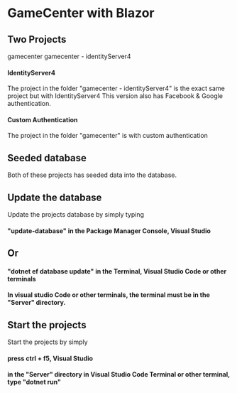 # GameCenter with Blazor

## Two Projects
gamecenter
gamecenter - identityServer4

#### IdentityServer4
The project in the folder "gamecenter - identityServer4" is the exact same project but with IdentityServer4
This version also has Facebook & Google authentication.

#### Custom Authentication
The project in the folder "gamecenter" is with custom authentication

## Seeded database
Both of these projects has seeded data into the database.

## Update the database
Update the projects database by simply typing
#### "update-database" in the Package Manager Console, Visual Studio
## Or
#### "dotnet ef database update" in the Terminal, Visual Studio Code or other terminals
#### In visual studio Code or other terminals, the terminal must be in the "Server" directory.

## Start the projects
Start the projects by simply
#### press ctrl + f5, Visual Studio
#### in the "Server" directory in Visual Studio Code Terminal or other terminal, type "dotnet run"